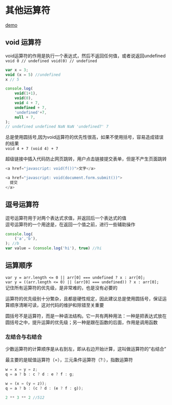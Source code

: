 # 其他运算符

[demo](priority.js)

## void 运算符

void运算符的作用是执行一个表达式，然后不返回任何值，或者说返回undefined  
`void 0 // undefined void(0) // undefined` 

```javascript
var x = 3;
void (x = 5) //undefined
x // 5

console.log(
    void(1+1),
    void(0),
    void 4 + 7,
    undefined + 7,
    'undefined'+7,
    null + 7,
);
// undefined undefined NaN NaN 'undefined7' 7
```

总是使用圆括号,因为void运算符的优先性很高，如果不使用括号，容易造成错误的结果  
`void 4 + 7 (void 4) + 7`  

超级链接中插入代码防止网页跳转，用户点击链接提交表单，但是不产生页面跳转  

```javascript
<a href="javascript: void(f())">文字</a>

<a href="javascript: void(document.form.submit())">
  提交
</a>
```

## 逗号运算符

逗号运算符用于对两个表达式求值，并返回后一个表达式的值  
逗号运算符的一个用途是，在返回一个值之前，进行一些辅助操作  

```javascript
console.log(
    ('a','b'),
); //b
var value = (console.log('hi'), true) //hi
```

## 运算顺序

`var y = arr.length <= 0 || arr[0] === undefined ? x : arr[0];`  
`var y = ((arr.length <= 0) || (arr[0] === undefined)) ? x : arr[0];`  
记住所有运算符的优先级，是非常难的，也是没有必要的  

运算符的优先级别十分繁杂，且都是硬性规定，因此建议总是使用圆括号，保证运算顺序清晰可读，这对代码的维护和除错至关重要  

圆括号不是运算符，而是一种语法结构。它一共有两种用法：一种是把表达式放在圆括号之中，提升运算的优先级；另一种是跟在函数的后面，作用是调用函数

### 左结合与右结合

少数运算符的计算顺序是从右到左，即从右边开始计算，这叫做运算符的“右结合”  

最主要的是赋值运算符（=），三元条件运算符（?:），指数运算符  

```javascript
w = x = y = z;
q = a ? b : c ? d : e ? f : g;

w = (x = (y = z));
q = a ? b : (c ? d : (e ? f : g));

2 ** 3 ** 2 //512
```


